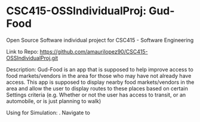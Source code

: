 # CSC415-OSSIndividualProj: Gud-Food
Open Source Software individual project for CSC415 - Software Engineering

Link to Repo: https://github.com/amaurilopez90/CSC415-OSSIndividualProj.git

Description:
  Gud-Food is an app that is supposed to help improve access to food markets/vendors in the area for those who may have not already have access. This app is supposed to display nearby food markets/vendors in the area and allow the user to display routes to these places based on certain Settings criteria (e.g. Whether or not the user has access to transit, or an automobile, or is just planning to walk)

Using for Simulation:
  . Navigate to 
